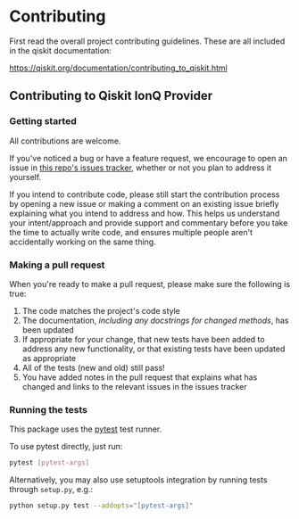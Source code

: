 # Contributing

First read the overall project contributing guidelines. These are all
included in the qiskit documentation:

https://qiskit.org/documentation/contributing_to_qiskit.html

## Contributing to Qiskit IonQ Provider

### Getting started

All contributions are welcome.

If you've noticed a bug or have a feature request, we encourage to open an issue in [this repo's issues tracker](https://github.com/qiskit-partners/qiskit-ionq/issues), whether or not you plan to address it yourself.

If you intend to contribute code, please still start the contribution process by opening a new issue or making a comment on an existing issue briefly explaining what you intend to address and how. This helps us understand your intent/approach and provide support and commentary before you take the time to actually write code, and ensures multiple people aren't accidentally working on the same thing.

### Making a pull request

When you're ready to make a pull request, please make sure the following is true:

1. The code matches the project's code style
2. The documentation, _including any docstrings for changed methods_, has been updated
3. If appropriate for your change, that new tests have been added to address any new functionality, or that existing tests have been updated as appropriate
4. All of the tests (new and old) still pass!
5. You have added notes in the pull request that explains what has changed and links to the relevant issues in the issues tracker

### Running the tests

This package uses the [pytest](https://docs.pytest.org/en/stable/) test runner.

To use pytest directly, just run:

```bash
pytest [pytest-args]
```

Alternatively, you may also use setuptools integration by running tests through `setup.py`, e.g.:

```bash
python setup.py test --addopts="[pytest-args]"
```

